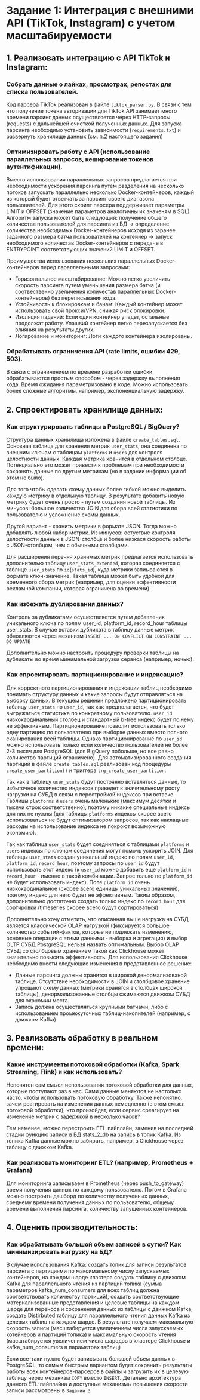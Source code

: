 # Задание 1: Интеграция с внешними API (TikTok, Instagram) с учетом масштабируемости

## 1. Реализовать интеграцию с API TikTok и Instagram:
### Собрать данные о лайках, просмотрах, репостах для списка пользователей.
Код парсера TikTok реализован в файле `tiktok_parser.py`. В связи с тем что получение токена авторизации для TikTok API занимает много времени парсинг данных осуществляется через HTTP-запросы (requests) с дальнейшей очисткой полученных данных. Для запуска парсинга необходимо установить зависимости (`requirements.txt`) и развернуть хранилище данных (см. п.2 настоящего задания)

### Оптимизировать работу с API (использование параллельных запросов, кеширование токенов аутентификации).
Вместо использования параллельных запросов предлагается при необходимости ускорения парсинга путем разделения на несколько потоков запускать параллельно несколько Docker-контейнеров, каждый из который будет ответчать за парсинг своего диапазона пользователей. Для этого скрипт парсера поддерживает параметры LIMIT и OFFSET (значение параметров аналогичны их значеням в SQL). Алгоритм запуска может быть следующий: получение общего количества пользователей для парсинга из БД -> определение количества необходимых Docker-контейнеров исходя из заранее заданного размера батча пользователей на контейнер -> запуск необходимого количестав Docker-контейнеров с передаче в ENTRYPOINT соответствующих значений LIMIT и OFFSET.

Преимущества использования нескольких параллельных Docker-контейнеров перед параллельными запросами:
* Горизонтальное масштабирование: Можно легко увеличить скорость парсинга путем уменьшения размера батча (и соотвественно увеличения количестав параллельных Docker-контейнеров) без переписывания кода.
* Устойчивость к блокировкам и банам: Каждый контейнер может использовать свой прокси/VPN, снижая риск блокировки.
* Изоляция падений: Если один контейнер упадет, остальные продолжат работу. Упашвий контейнер легко перезапускается без влияния на результаты других.
* Логирование и мониторинг: Логи каждого контейнера изолированы.

### Обрабатывать ограничения API (rate limits, ошибки 429, 503).
В связи с ограничением по времени разработки ошибки обрабатываются простым способом - через задержку выполнения кода. Время ожидания параметризовано в коде. Можно использовать более сложные алгоритмы, например, экспоненциальную задержку.


## 2. Спроектировать хранилище данных:
### Как структурировать таблицы в PostgreSQL / BigQuery?
Структура данных хранилища изложена в файле `create_tables.sql`. Основная таблица для хранения метрик `user_stats`, она соединена по внешним ключам с таблицам `platforms` и `users` для контроля целостности данных. Каждая метрика хранится в отдельном столбце. Потенциально это может привести к проблемам при необходимости сохранять данные по другим метрикам (но в задании информации об этом не было).

Для того чтобы сделать схему данных более гибкой можно выделить каждую метрику в отдельную таблицу. В результате добавить новую метрику будет очень просто - путем создания новой таблицы. Из минусов: большое количество JOIN для сбора всей статистики по пользователю и усложнение схемы данных. 

Другой вариант - хранить метрики в формате JSON. Тогда можно добавлять любой набор метрик. Из минусов: остуствие контроля целостности данных в JSON-столбце и более низкася скорость работы с JSON-столбцом, чем с обычными столбцами.

Для расширения перечня хранимых метрик предлагается использовать дополнителью таблицу `user_stats_extended`, которая соединяется с таблице `user_stats` по `id`(`stats_id`), куда метрики запиываются в формате ключ-значение. Такая таблица может быть удобной для временного сбора метрик (например, для оценки эффективности рекламной компании, которая ограничена во времени).

### Как избежать дублирования данных?
Контроль за дубликатами осуществляется путем добавления уникального ключа по полям user_id, platform_id, record_hour таблицы user_stats. В случае вставки дубликата в таблицу данные метрик обновляются через механизм `INSERT ... ON CONFLICT ON CONSTRAINT ... DO UPDATE`

Дополнительно можно настроить процедуру проверки таблицы на дубликаты во время минимальной загрузки сервиса (например, ночью).

### Как спроектировать партиционирование и индексацию?
Для корректного партиционирования и индексации таблиц необходимо понимать структуру данных и какие запросы будут отправляться на выборку данных.
В текущем решении предложено партиционировать таблицу `user_stats` по `user_id`, так как предполагается, что будет выгружаться статистика по конкретному пользователю. `user_id` низкокардинальный столбец и стандартный b-tree индекс будет по нему не эффективным. Партиционирование позволит использовать только одну партицию по пользователю при выборке данных вместо полного сканирования всей таблицы. Однако партиционирование по `user_id` можно использовать только если количество пользователей не более 2-3 тысяч для PostgreSQL (для BigQuery побольше, но все равно количество партиций ограничено). Для автоматизированного создания партиций в файле `create_tables.sql` реализован код процедуры `create_user_partition()` и триггера `trg_create_user_partition`.

Так как в таблицу `user_stats` будут постоянно вставляться данные, то избыточное количество индексов приведет к значительному росту нагрузки на СУБД в связи с перестройкой индексов при вставке. Таблицы `platforms` и `users` очень маленькие (максимум десятки и тысячи строк соответственно), поэтому никакие специальные индексы для них не нужны (для таблицы `platforms` индексы скорее всего использоваться не будут оптимизатором запросов, так как накладные расходы на использование индекса не покроют возмможную экономию).

Так как таблица `user_stats` будет соединяться с таблицами `platforms` и `users` индексы по ключам соединения могут помочь ускорить JOIN. Для таблицы `user_stats` создан уникальный индекс по полям `user_id`, `platform_id`, `record_hour`, поэтому запросы по `user_id` будут использовать этот индекс (к `user_id` можно добавить еще `platform_id` и `record_hour` - именно в такой комбинации. Запрос только по `platform_id` не будет использовать индекс). Поле `platform_id` очень низкокардинальное (скорее всего единицы уникальных значений), поэтому индекс для него будет не эффективным. Таким образом, дополнительно достаточно создать только индекс по `record_hour` для сортировки (timeseries скорее всего будут сортироваться)

Дополнительно хочу отметить, что описанная выше нагрузка на СУБД является классической OLAP нагрузкой (фиксируется большое количество событий-фактов, которые не подлежать изменению, основные операции с этими данными - выборка и агрегация) и выбор OLTP СУБД PostgreSQL нельзя назвать оптимальным. Выбор OLAP СУБД со столбцовым хранением такой как Clickhouse может значительно повысить эффективность. Для использования Clickhouse необходимо внести следующие изменения в представленное решение:
* Данные парсинга должны хранится в широкой денормализованой таблице. Отсутствие необходимости в JOIN и столбцовое хранение упрощают схему данных (метрики хранятся в столбцах широкой таблицы), денормализованные столбцы сжимаются движком СУБД для экономии места.
* Запись должна осуществляться крупными батчами, либо с использованием промежуточных таблиц-накопителей (например, с движком Kafka)

## 3. Реализовать обработку в реальном времени:
### Какие инструменты потоковой обработки (Kafka, Spark Streaming, Flink) и как использовать?
Непонятен сам смысл использования потоковой обработки для данных, которые поступают раз в час. Сами данные меняются не настолько часто, чтобы использовать потоковую обработку. Также непонятно, зачем реагировать на изменения данных немедленно (в этом смысл потоковой обработки), что произойдет, если сервис среагирует на изменение метрик с задержкой в несколько часов?

Тем неменее, можно перестроить ETL-пайплайн, заменив на последней стадии функцию записи в БД stats_2_db на запись в топик Kafka. Из топика Kafka данные можно забирать, например, в Clickhouse через таблицу с движком Kafka.

### Как реализовать мониторинг ETL? (например, Prometheus + Grafana)
Для мониторинга записываем в Prometheus (через push_to_gateway) время получения данных по каждому пользователю. Потом в Grafana можно построить дашборд по количеству полученных данных, среднему времени получения данных по пользователю, общему времени выполнения парсинга, количеству запущенных контейнеров.

## 4. Оценить производительность:
### Как обрабатывать большой объем записей в сутки? Как минимизировать нагрузку на БД?
В случае использования Kafka: создать топик для записи результатов парсинга с партициями по максимальному числу запускаемых контейнеров, на каждом шарде кластера создать таблицу с движком Kafka для параллельного чтения из партиций топика (сумма параметров kafka_num_consumers для всех таблиц должна соответствовать количеству партиций), создать соответствующие материализованные представления и целевые таблицы на каждом шарде для переноса и сохранения данных из таблицы с движком Kafka, создать Distirbuted таблицу для параллельного чтения данных Kafka из целевых таблиц на каждом шарде. В результате получаем максиальную скорость записи (масштабируется увеличением числа запускаемых котейнеров и партиций топика) и максимальную скорость чтения (масштабируется увеличением числа шародов в кластере Clickhouse и kafka_num_consumers в параметрах таблиц)

Если все-таки нужно будет записывать большой объем данных в PostgreSQL, то самым быстрым вариантом будет сохранить результаты работы всех контейнеров-парсеров в файлы и загрузить их в целевую таблицу через механизм `COPY` вместо `INSERT`. Детально архитектура данного ETL-пайплайна и доступные механизмы повышения скорости записи рассмотрены в `Задании 3`
